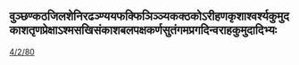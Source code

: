## वुञ्छण्कठजिलशेनिरढञ्ण्ययफक्फिञिञ्ञ्यकक्ठकोऽरीहणकृशाश्वर्श्यकुमुदकाशतृणप्रेक्षाऽश्मसखिसंकाशबलपक्षकर्णसुतंगमप्रगदिन्वराहकुमुदादिभ्यः 
 [4/2/80](https://ashtadhyayi.com/sutraani/4/2/80)